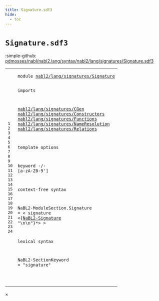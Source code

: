 ```yaml
---
title: Signature.sdf3
hide:
  - toc
---
```


# `Signature.sdf3`

:simple-github: [pdmosses/nabl/nabl2.lang/syntax/nabl2/lang/signatures/Signature.sdf3]

[pdmosses/nabl/nabl2.lang/syntax/nabl2/lang/signatures/Signature.sdf3]: https://github.com/pdmosses/nabl/blob/master/nabl2.lang/syntax/nabl2/lang/signatures/Signature.sdf3 "The source file on GitHub"

<div class="sdf3"><table class="highlighttable"><tbody><tr><td class="linenos"><div class="linenodiv"><pre><span></span>1
2
3
4
5
6
7
8
9
10
11
12
13
14
15
16
17
18
19
20
21
22
23
24
</pre></div></td>
<td class="code"><pre><code><span class="keyword">module</span> <a href="../../Main.sdf3/#nabl2/lang/signatures/Signature_8_3" id="nabl2/lang/signatures/Signature_1_8" title="Referenced at ../../Main.sdf3 line 8">nabl2/lang/signatures/Signature</a>

<span class="keyword">imports</span>

  <a href="../CGen.sdf3/#nabl2/lang/signatures/CGen_1_8" id="nabl2/lang/signatures/CGen_5_3" title="Defined at ../CGen.sdf3 line 1">nabl2/lang/signatures/CGen</a>
  <a href="../Constructors.sdf3/#nabl2/lang/signatures/Constructors_1_8" id="nabl2/lang/signatures/Constructors_6_3" title="Defined at ../Constructors.sdf3 line 1">nabl2/lang/signatures/Constructors</a>
  <a href="../Functions.sdf3/#nabl2/lang/signatures/Functions_1_8" id="nabl2/lang/signatures/Functions_7_3" title="Defined at ../Functions.sdf3 line 1">nabl2/lang/signatures/Functions</a>
  <a href="../NameResolution.sdf3/#nabl2/lang/signatures/NameResolution_1_8" id="nabl2/lang/signatures/NameResolution_8_3" title="Defined at ../NameResolution.sdf3 line 1">nabl2/lang/signatures/NameResolution</a>
  <a href="../Relations.sdf3/#nabl2/lang/signatures/Relations_1_8" id="nabl2/lang/signatures/Relations_9_3" title="Defined at ../Relations.sdf3 line 1">nabl2/lang/signatures/Relations</a>

<span class="keyword">template options</span>

  <span class="keyword">keyword</span> -/- [<span class="cons_Regular">a</span>-<span class="cons_Regular">z</span><span class="cons_Regular">A</span>-<span class="cons_Regular">Z</span><span class="cons_Regular">0</span>-<span class="cons_Regular">9</span>\']

<span class="keyword">context-free syntax</span>

  <span id="NaBL2-ModuleSection_17_3" title="Not referenced">NaBL2-ModuleSection</span>.<span class="cons_Constructor"><span id="Signature_17_23" title="Not referenced">Signature</span></span> = &lt;
    <span class="cons_String">signature</span>
      &lt;{<a href="../NameResolution.sdf3/#NaBL2-Signature_16_3" id="NaBL2-Signature_19_9" title="Defined at ../NameResolution.sdf3 line 16, 31">NaBL2-Signature</a> <span class="cons_Lit">"\n\n"</span>}*&gt;
  &gt;

<span class="keyword">lexical syntax</span>

  <span id="NaBL2-SectionKeyword_24_3" title="Not referenced">NaBL2-SectionKeyword</span> = <span class="cons_Lit">"signature"</span>


</code></pre></td></tr></tbody></table></div>

<div id="modal">
  <div id="modal-content">
    <span id="modal-close">&times;</span>
    <h2 id="modal-h2"></h2>
    <p  id="modal-p"></p>
    <ul id="modal-ul"></ul>
  </div>
</div>
